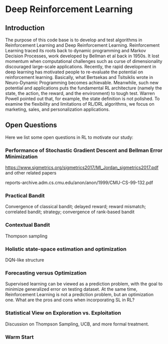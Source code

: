 # Deep Reinforcement Learning

## Introduction

The purpose of this code base is to develop and test algorithms in Reinforcement Learning and Deep Reinforcement Learning. Reinforcement Learning traced its roots back to dynamic programming and Markov Decision Processes, work developed by Bellman et al back in 1950s. It lost momentum when computational challenges such as curse of dimensionality discouraged large-scale applications. Recently, the rapid development in deep learning has motivated people to re-evaluate the potential on reinforcement learning. Basically, what Bertsekas and Tsitsiklis wrote in Neuro-Dynamic Programming becomes achievable. Meanwhile, such new potential and applications puts the fundamental RL architecture (namely the state, the action, the reward, and the environment) to tough test. Warren Powell pointed out that, for example, the state definition is not polished. To examine the flexibility and limitations of RL/DRL algorithms, we focus on marketing, sales, and personalization applications.

## Open Questions

Here we list some open questions in RL to motivate our study:

### Performance of Stochastic Gradient Descent and Bellman Error Minimization
https://www.sigmetrics.org/sigmetrics2017/MI_Jordan_sigmetrics2017.pdf and other related papers

reports-archive.adm.cs.cmu.edu/anon/anon/1999/CMU-CS-99-132.pdf

### Practical Bandit
Convergence of classical bandit; delayed reward; reward mismatch; correlated bandit; strategy; convergence of rank-based bandit

### Contextual Bandit
Thompson sampling

### Holistic state-space estimation and optimization
DQN-like structure

### Forecasting versus Optimization
Supervised learning can be viewed as a prediction problem, with the goal to minimize generalized error on testing dataset. At the same time, Reinforcement Learning is not a prediction problem, but an optimization one. What are the pros and cons when incorporating SL in RL?

### Statistical View on Exploration vs. Exploitation
Discussion on Thompson Sampling, UCB, and more formal treatment.

### Warm Start
